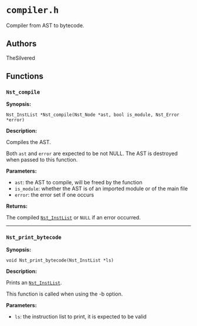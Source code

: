 # `compiler.h`

Compiler from AST to bytecode.

## Authors

TheSilvered

## Functions

### `Nst_compile`

**Synopsis:**

```better-c
Nst_InstList *Nst_compile(Nst_Node *ast, bool is_module, Nst_Error *error)
```

**Description:**

Compiles the AST.

Both `ast` and `error` are expected to be not NULL. The AST is destroyed when
passed to this function.

**Parameters:**

- `ast`: the AST to compile, will be freed by the function
- `is_module`: whether the AST is of an imported module or of the main file
- `error`: the error set if one occurs

**Returns:**

The compiled [`Nst_InstList`](c_api-instructions.md#nst_instlist) or `NULL` if
an error occurred.

---

### `Nst_print_bytecode`

**Synopsis:**

```better-c
void Nst_print_bytecode(Nst_InstList *ls)
```

**Description:**

Prints an [`Nst_InstList`](c_api-instructions.md#nst_instlist).

This function is called when using the -b option.

**Parameters:**

- `ls`: the instruction list to print, it is expected to be valid

